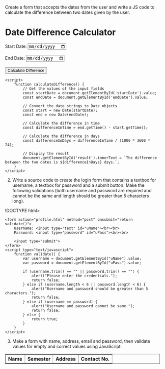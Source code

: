Create a form that accepts the dates from the user and write a JS code to calculate the difference
between two dates given by the user.
<!DOCTYPE html>
<html lang="en">
<head>
    <meta charset="UTF-8">
    <meta name="viewport" content="width=device-width, initial-scale=1.0">
    <title>Date Difference Calculator</title>
</head>
<body>
    <h1>Date Difference Calculator</h1>
    <form id="dateForm">
        <label for="startDate">Start Date:</label>
        <input type="date" id="startDate" name="startDate" required>
        <br><br>
        <label for="endDate">End Date:</label>
        <input type="date" id="endDate" name="endDate" required>
        <br><br>
        <button type="button" onclick="calculateDifference()">Calculate Difference</button>
    </form>
    <p id="result"></p>

    <script>
        function calculateDifference() {
            // Get the values of the input fields
            const startDate = document.getElementById('startDate').value;
            const endDate = document.getElementById('endDate').value;

            // Convert the date strings to Date objects
            const start = new Date(startDate);
            const end = new Date(endDate);

            // Calculate the difference in time
            const differenceInTime = end.getTime() - start.getTime();

            // Calculate the difference in days
            const differenceInDays = differenceInTime / (1000 * 3600 * 24);

            // Display the result
            document.getElementById('result').innerText = `The difference between the two dates is ${differenceInDays} days.`;
        }
    </script>
</body>
</html>



2. Write a source code to create the login form that contains a textbox for username, a textbox for
password and a submit button. Make the following validations (both username and password are
required and cannot be the same and length should be greater than 5 characters long).
	
!DOCTYPE html>
<html lang="en">

<head>
    <title>Document</title>
</head>

<body>
    <!-- 
       Q2. Write a source code to create the login form that contains a textbox for username,
        a textbox for password and a submit button. Make the following validations 
        (both username and password are required and cannot be the same and length
        should be greater than 5 characters long). (2018) 
    -->

    <form action="profile.html" method="post" onsubmit="return validate()">
        Username: <input type="text" id="uName"><br><br>
        Password: <input type="password" id="uPass"><br><br>

        <input type="submit">
    </form>
    <script type="text/javascript">
        function validate() {
            var username = document.getElementById("uName").value;
            var password = document.getElementById("uPass").value;

            if (username.trim() == "" || password.trim() == "") {
                alert("Please enter the credentials.");
                return false;
            } else if (username.length < 6 || password.length < 6) {
                alert("Username and password should be greater than 5 characters.");
                return false;
            } else if (username == password) {
                alert("Username and password cannot be same.");
                return false;
            } else {
                return true;
            }
        }
    </script>
</body>

</html>


3. Make a form with name, address, email and password, then validate values for empty and correct
values using JavaScript.

<!DOCTYPE html>
<html lang="en">

<head>
    <meta charset="UTF-8">
    <meta http-equiv="X-UA-Compatible" content="IE=edge">
    <meta name="viewport" content="width=device-width, initial-scale=1.0">
    <title>Document</title>
</head>

<body>
    <!-- 
        Q3. Make a form with name, address, email and password, then validate
           values for empty and correct values using JavaScript. (2019)
    
        Ans: Assuming following "Test Cases" for validations:

             i. username, email, address and password should not be empty.
             ii. username, email, address and password should not accept blank spaces.
             iii. Both username and password should be "admin".
             iv. email format should be in standard form like e.g., "abc@gmail.com.np".
             v. address should strictly be "Nepal".
    -->

    <form action="profile.html" onsubmit="return validate()">
        Username: <input type="text" id="uName"><br><br>
        User Address: <input type="text" id="uAddress"><br><br>
        Email Address: <input type="email" id="uEmail"><br><br>
        Password: <input type="password" id="uPassword"><br><br>

        <input type="submit">
    </form>

    <script type="text/javascript">
        function validate() {
            var userName = document.getElementById("uName").value;
            var uAddress = document.getElementById("uAddress").value;
            var uEmail = document.getElementById("uEmail").value;
            var uPassword = document.getElementById("uPassword").value;

            //email validation
            var regularExp = /^([a-zA-Z0-9._-]+)@([a-zA-Z0-9-]+)\.([a-z]{2,20})\.([a-z]{2,20})$/;

            //address validations
            var regularAdd = /^Nepal$/;

            if (userName.trim() == "" || uAddress.trim() == "" || uEmail.trim() == "" || uPassword.trim() == "") {
                alert("Please enter the credentials.");
                return false;
            } else if (userName != "admin" || uPassword != "admin") {
                alert("Username and password did not match.");
                return false;
            }
            else if (!(regularExp.test(uEmail))) {
                alert("Invalid email address.");
                return false;
            } else if (!(regularAdd.test(uAddress))) {
                alert("Your address did not match.");
                return false;
            }
            else {
                return true;
            }
        }
    </script>
</body>

</html>



Create a two-dimensional array storing five student’s data and display them in HTML table.

<!DOCTYPE html>
<html lang="en">

<head>
    <title>Array Table - Example</title>
</head>

<body>
    <!-- 
        Q5. Define array. Create a two-dimensional array storing five student’s data 
        and display them in HTML table. (2022)
     -->
    <table border="1">
        <tr>
            <th>Name</th>
            <th>Semester</th>
            <th>Address</th>
            <th>Contact No.</th>
        </tr>
        <script type="text/javascript">
            var arr = new Array(
                Array("Dimaria", "Eight", "Argentina", 9999999999),
                Array("Ronaldo", "Seven", "Portugal", 7777777777),
                Array("Kante", "Six", "France", 8888888888),
                Array("Messi", "Fifth", "Argentina", 6666666666),
                Array("Ozil", "Fourth", "Germany", 5555555555)
            );

            for (var i = 0; i < arr.length; i++) {
                document.write("<tr>");
                for (var j = 0; j < arr[i].length; j++) {
                    document.write("<td>" + arr[i][j] + "</td>");
                }
                document.write("</tr>");
            }
        </script>
    </table>
</body>

</html>


5. Write a source code that enables the creation, retrieval, and deletion of a cookie containing a
username and password.


<!DOCTYPE html>
<html lang="en">

<head>
    <meta charset="UTF-8">
    <meta name="viewport" content="width=device-width, initial-scale=1.0">
    <title>Document</title>
</head>

<body>
    <script>
        //Simple Example for creating a cookie
         document.cookie = "name=dimaria; expires=Fri, 4 Aug 2023 12:00:00 UTC; path=/";

        //reading a cookie in console
        console.log(document.cookie);

        //deleting a cookie
        document.cookie = "name=; expires=Thu, 01 Jan 1970 00:00:00 UTC; path=/;";
    </script>
</body>

</html>


6. Write an HTML and CSS source code to generate the following layouts using DIV.

<html>
    <head>
        <title>Positioning and Layout in CSS</title>
        <style>
            .container{
                margin: auto;
                height: 600px;
                width:1000px ;
                position: relative;
                border: 2px solid black;
            }
            .header{
                height: 150px;
                width: 1000px;
                position: absolute;
                border-bottom: 2px solid black;
                display: flex;
                justify-content: center;
                align-items: center;
            }
            .topic{
                height: 400px;
                width: 200px;
                top: 150px;
                position: absolute;
                border-right: 2px solid black;
                display: flex;
                justify-content: center;
                align-items: center;
            }
            .main{
                height: 400px;
                width: 600px;
                top: 150px;
                left: 200px;
                border-right: 2px solid black;
                position: absolute;
                display: flex;
                justify-content: center;
                align-items: center;
            }
            .other{
                height: 400px;
                width: 200px;
                top: 150px;
                left: 800px;
                position: absolute;
                display: flex;
                justify-content: center;
                align-items: center;
            }
            .copyright{
                height: 50px;
                width: 1000px;
                top: 550px;
                position: absolute;
                display: flex;
                justify-content: center;
                align-items: center;
                border-top: 2px solid black;
            }
        </style>
    </head>
    <body>
        <div class="container">
            <div class="header">Header Goes Here</div>
            <div class="topic">Topic HTML, CSS</div>
            <div class="main">Main Content Goes Here</div>
            <div class="other">Other Contents.....</div>
            <div class="copyright">Copyright © 2074 www.mysite.com</div>
        </div>
    </body>
</html>



8. Write a JavaScript program that display a text “Welcome to SDC - Class of 2023” after 5 seconds
in your browser.

<!DOCTYPE html>
<html lang="en">
<head>
    <meta charset="UTF-8">
    <meta name="viewport" content="width=device-width, initial-scale=1.0">
    <title>Welcome Message</title>
</head>
<body>
    <h1>Welcome Message</h1>
    <p id="welcomeMessage"></p>

    <script>
        // Function to display the welcome message
        function displayWelcomeMessage() {
            document.getElementById('welcomeMessage').innerText = "Welcome to SDC - Class of 2023";
        }

        // Set a timeout to display the message after 5 seconds (5000 milliseconds)
        setTimeout(displayWelcomeMessage, 5000);
    </script>
</body>
</html>




9. Write a JavaScript, create an array of fruits with values apple, orange, and mango. Then add three
more items in front of array using JavaScript function and remove two items from back of array.
Now display the items of array in string format.	

<!DOCTYPE html>
<html lang="en">

<head>
    <title>Document</title>
</head>

<body>
    <!-- 
        Q4. Write a JavaScript Program, create an array of fruits with values apple, orange,
           and mango. Then add three more items in front of array using JavaScript 
           function and remove two items from back of array. Now display the items
           of array in string format. (2020 makeup)
     -->

    <button onclick="addFruits()">Add Fruits</button>
    <button onclick="removeFruits()">Remove Fruits</button>

    <p id="output"></p>

    <script type="text/javascript">

        var fruits = ["apple", "orange", "mango"];
        document.getElementById("output").innerHTML = fruits; //default print

        function addFruits() {
            //adding fruits infront of the array
            fruits.splice(0, 0, "papaya", "cherry", "grapes");
            var result = fruits.toString();

            document.getElementById("output").innerHTML = result;
        }

        function removeFruits() {
            //removing fruits from back of an array
            fruits.splice(-2);
            var result = fruits.toString();

            document.getElementById("output").innerHTML = result;
        }
    </script>
</body>

</html>



10. Create a form which contains text field for username, password, age, radio button for gender and
a submit button. When submit is clicked perform following validation: all the fields are required,
radio button should be selected, username should be between 2-to-15-character, password should
be equals to “SDCBIM”, age should contain number only and should be between 15 to 30. If all
the values of fields are entered correctly display “welcome”.

<!DOCTYPE html>
<html lang="en">
<head>
    <meta charset="UTF-8">
    <meta name="viewport" content="width=device-width, initial-scale=1.0">
    <title>Form Validation</title>
</head>
<body>
    <h1>Registration Form</h1>
    <form id="registrationForm" onsubmit="return validateForm()">
        <label for="username">Username:</label>
        <input type="text" id="username" name="username" required>
        <br><br>
        
        <label for="password">Password:</label>
        <input type="password" id="password" name="password" required>
        <br><br>
        
        <label for="age">Age:</label>
        <input type="number" id="age" name="age" required>
        <br><br>
        
        <label>Gender:</label>
        <input type="radio" id="male" name="gender" value="male">
        <label for="male">Male</label>
        <input type="radio" id="female" name="gender" value="female">
        <label for="female">Female</label>
        <br><br>
        
        <button type="submit">Submit</button>
    </form>
    <p id="message"></p>

    <script>
        function validateForm() {
            // Get form values
            const username = document.getElementById('username').value;
            const password = document.getElementById('password').value;
            const age = document.getElementById('age').value;
            const genderMale = document.getElementById('male').checked;
            const genderFemale = document.getElementById('female').checked;

            // Validate username length
            if (username.length < 2 || username.length > 15) {
                alert('Username should be between 2 and 15 characters.');
                return false;
            }

            // Validate password
            if (password !== 'SDCBIM') {
                alert('Password should be "SDCBIM".');
                return false;
            }

            // Validate age
            if (isNaN(age) || age < 15 || age > 30) {
                alert('Age should be a number between 15 and 30.');
                return false;
            }

            // Validate gender selection
            if (!genderMale && !genderFemale) {
                alert('Please select a gender.');
                return false;
            }

            // All validations passed
            document.getElementById('message').innerText = 'Welcome';
            return false; // Prevent form submission to display message
        }
    </script>
</body>
</html>



11. Write a program to create array of size 10 which contains name of students as elements. Change
the array into string, add two elements from position 5, remove 4 elements from position 6, insert
three elements in last position, and extract any three elements from array. Display all the results.

<!DOCTYPE html>
<html lang="en">
<head>
    <meta charset="UTF-8">
    <meta name="viewport" content="width=device-width, initial-scale=1.0">
    <title>Array Operations</title>
</head>
<body>
    <h1>Array Operations</h1>
    <script>
        // Step 1: Create an array of size 10 containing names of students
        let students = ["Alice", "Bob", "Charlie", "David", "Eva", "Frank", "Grace", "Hannah", "Ivy", "Jack"];
        document.write("<p>Original Array: " + students + "</p>");

        // Step 2: Change the array into a string
        let studentsString = students.toString();
        document.write("<p>Array as String: " + studentsString + "</p>");

        // Step 3: Add two elements from position 5
        students.splice(5, 0, "Kevin", "Laura");
        document.write("<p>Array after adding two elements at position 5: " + students + "</p>");

        // Step 4: Remove 4 elements from position 6
        students.splice(6, 4);
        document.write("<p>Array after removing 4 elements from position 6: " + students + "</p>");

        // Step 5: Insert three elements at the last position
        students.push("Megan", "Nathan", "Olivia");
        document.write("<p>Array after adding three elements at the end: " + students + "</p>");

        // Step 6: Extract any three elements from the array
        let extractedElements = students.slice(2, 5); // Extract 3 elements starting from position 2
        document.write("<p>Extracted Elements: " + extractedElements + "</p>");
    </script>
</body>
</html>




12. Write an HTML and CSS source code to generate the following layouts using DIV.
<html>
    <head>
        <title>Positioning and layout</title>
        <style>
            .container{
                margin: auto;
                height: 600px;
                width: 800px;
                border: 2px solid black;
                position: relative;
            }
            .header{
                position: absolute;
                height: 50px;
                width: 800px;
                font-size: 30px;
                font-weight: bolder;
                border-bottom: 2px solid black;
                display: flex;
                justify-content: center;
                align-items: center;
            }
            .navigation{
                position: absolute;
                height: 50px;
                width: 800px;
                top: 50px;
                font-size: 30px;
                font-weight: bolder;
                border-bottom: 2px solid black;
                display: flex;
                justify-content: center;
                align-items: center;
            }
            .index{
                position: absolute;
                height: 400px;
                width: 200px;
                top: 100px;
                font-size: 30px;
                font-weight: bolder;
                border-right: 2px solid black;
                border-bottom: 2px solid black;
                display: flex;
                justify-content: center;
                align-items: center;
            }
            .content{
                position: absolute;
                height: 400px;
                width: 600px;
                top: 100px;
                left: 200px;
                font-size: 30px;
                font-weight: bolder;
                border-bottom: 2px solid black;
                display: flex;
                justify-content: center;
                align-items: center;
            }
            .footer{
                position: absolute;
                height: 100px;
                width: 800px;
                top: 500px;
                font-size: 30px;
                font-weight: bolder;
                display: flex;
                justify-content: center;
                align-items: center;
            }
        </style>
    </head>
    <body>
        <div class="container">
            <div class="header">Header Section</div>
            <div class="navigation">Navigation Bar</div>
            <div class="index">Index</div>
            <div class="content"> content Section</div>
            <div class="footer">Footer Section</div>
        </div>
    </body>
</html>

